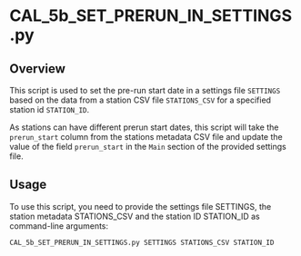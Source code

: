 # CAL_5b_SET_PRERUN_IN_SETTINGS.py

## Overview

This script is used to set the pre-run start date in a settings file ```SETTINGS``` based on the data from a station CSV file ```STATIONS_CSV``` for a specified station id ```STATION_ID```.

As stations can have different prerun start dates, this script will take the ```prerun_start``` column from the stations metadata CSV file and update the value of the field ```prerun_start``` in the ```Main``` section of the provided settings file.

## Usage

To use this script, you need to provide the settings file SETTINGS, the station metadata STATIONS_CSV and the station ID STATION_ID as command-line arguments:

```bashe
CAL_5b_SET_PRERUN_IN_SETTINGS.py SETTINGS STATIONS_CSV STATION_ID
```
